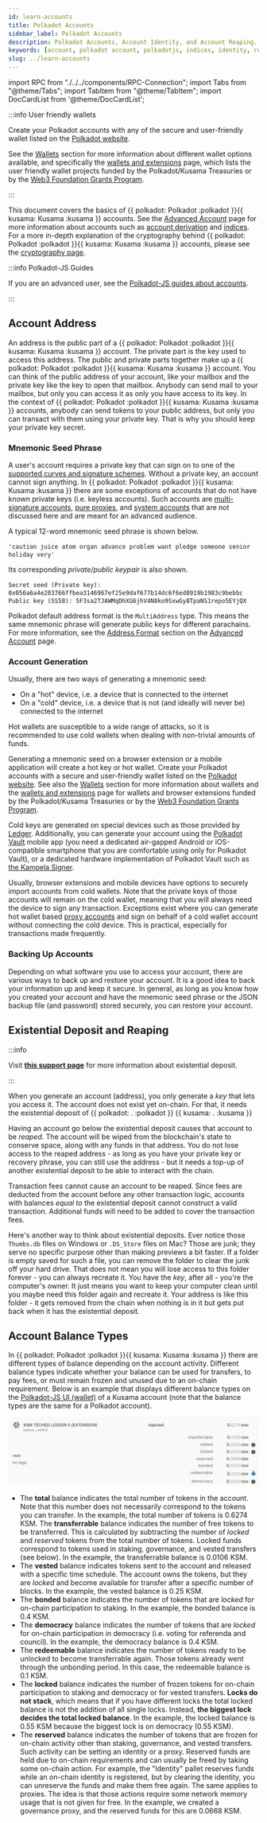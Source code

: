```yaml
---
id: learn-accounts
title: Polkadot Accounts
sidebar_label: Polkadot Accounts
description: Polkadot Accounts, Account Identity, and Account Reaping.
keywords: [account, polkadot account, polkadotjs, indices, identity, reaping]
slug: ../learn-accounts
---
```


import RPC from "./../../components/RPC-Connection"; import Tabs from "@theme/Tabs"; import TabItem
from "@theme/TabItem"; import DocCardList from '@theme/DocCardList';

:::info User friendly wallets

Create your Polkadot accounts with any of the secure and user-friendly wallet listed on the
[Polkadot website](https://www.polkadot.network/ecosystem/wallets/).

See the [Wallets](./wallets-index) section for more information about different wallet options
available, and specifically the [wallets and extensions](../general/wallets-and-extensions.md) page,
which lists the user friendly wallet projects funded by the Polkadot/Kusama Treasuries or by the
[Web3 Foundation Grants Program](../general/grants.md).

:::

This document covers the basics of {{ polkadot: Polkadot :polkadot }}{{ kusama: Kusama :kusama }}
accounts. See the [Advanced Account](./learn-account-advanced.md) page for more information about
accounts such as [account derivation](./learn-account-advanced.md#derivation-paths) and
[indices](./learn-account-advanced.md#indices). For a more in-depth explanation of the cryptography
behind {{ polkadot: Polkadot :polkadot }}{{ kusama: Kusama :kusama }} accounts, please see the
[cryptography page](learn-cryptography.md).

<DocCardList />

:::info Polkadot-JS Guides

If you are an advanced user, see the
[Polkadot-JS guides about accounts](./learn-guides-accounts-index).

:::

## Account Address

An address is the public part of a {{ polkadot: Polkadot :polkadot }}{{ kusama: Kusama :kusama }}
account. The private part is the key used to access this address. The public and private parts
together make up a {{ polkadot: Polkadot :polkadot }}{{ kusama: Kusama :kusama }} account. You can
think of the public address of your account, like your mailbox and the private key like the key to
open that mailbox. Anybody can send mail to your mailbox, but only you can access it as only you
have access to its key. In the context of
{{ polkadot: Polkadot :polkadot }}{{ kusama: Kusama :kusama }} accounts, anybody can send tokens to
your public address, but only you can transact with them using your private key. That is why you
should keep your private key secret.

### Mnemonic Seed Phrase

A user's account requires a private key that can sign on to one of the
[supported curves and signature schemes](../build/build-protocol-info.md#cryptography). Without a
private key, an account cannot sign anything. In
{{ polkadot: Polkadot :polkadot }}{{ kusama: Kusama :kusama }} there are some exceptions of accounts
that do not have known private keys (i.e. keyless accounts). Such accounts are
[multi-signature accounts](./learn-account-multisig.md),
[pure proxies](./learn-proxies-pure.md#anonymous-proxy-pure-proxy), and
[system accounts](./learn-account-advanced.md#system-accounts) that are not discussed here and are
meant for an advanced audience.

A typical 12-word mnemonic seed phrase is shown below.

```
'caution juice atom organ advance problem want pledge someone senior holiday very'
```

Its corresponding _private/public keypair_ is also shown.

```
Secret seed (Private key): 0x056a6a4e203766ffbea3146967ef25e9daf677b14dc6f6ed8919b1983c9bebbc
Public key (SS58): 5F3sa2TJAWMqDhXG6jhV4N8ko9SxwGy8TpaNS1repo5EYjQX
```

Polkadot default address format is the `MultiAddress` type. This means the same mnemonic phrase will
generate public keys for different parachains. For more information, see the
[Address Format](./learn-account-advanced.md#address-format) section on the
[Advanced Account](./learn-account-advanced.md) page.

### Account Generation

Usually, there are two ways of generating a mnemonic seed:

- On a "hot" device, i.e. a device that is connected to the internet
- On a "cold" device, i.e. a device that is not (and ideally will never be) connected to the
  internet

Hot wallets are susceptible to a wide range of attacks, so it is recommended to use cold wallets
when dealing with non-trivial amounts of funds.

Generating a mnemonic seed on a browser extension or a mobile application will create a hot key or
hot wallet. Create your Polkadot accounts with a secure and user-friendly wallet listed on the
[Polkadot website](https://www.polkadot.network/ecosystem/wallets/). See also the
[Wallets](./wallets-index) section for more information about wallets and the
[wallets and extensions](../general/wallets-and-extensions.md) page for wallets and browser
extensions funded by the Polkadot/Kusama Treasuries or by the
[Web3 Foundation Grants Program](../general/grants.md).

Cold keys are generated on special devices such as those provided by [Ledger](../general/ledger.md).
Additionally, you can generate your account using the [Polkadot Vault](../general/polkadot-vault.md)
mobile app (you need a dedicated air-gapped Android or iOS-compatible smartphone that you are
comfortable using only for Polkadot Vault), or a dedicated hardware implementation of Polkadot Vault
such as [the Kampela Signer](https://www.kampe.la/).

Usually, browser extensions and mobile devices have options to securely import accounts from cold
wallets. Note that the private keys of those accounts will remain on the cold wallet, meaning that
you will always need the device to sign any transaction. Exceptions exist where you can generate hot
wallet based [proxy accounts](./learn-proxies.md) and sign on behalf of a cold wallet account
without connecting the cold device. This is practical, especially for transactions made frequently.

### Backing Up Accounts

Depending on what software you use to access your account, there are various ways to back up and
restore your account. It is a good idea to back your information up and keep it secure. In general,
as long as you know how you created your account and have the mnemonic seed phrase or the JSON
backup file (and password) stored securely, you can restore your account.

## Existential Deposit and Reaping

:::info

Visit
[**this support page**](https://support.polkadot.network/support/solutions/articles/65000168651-what-is-the-existential-deposit-)
for more information about existential deposit.

:::

When you generate an account (address), you only generate a _key_ that lets you access it. The
account does not exist yet on-chain. For that, it needs the existential deposit of
{{ polkadot: <RPC network="polkadot" path="consts.balances.existentialDeposit" defaultValue={10000000000} filter="humanReadable"/>. :polkadot }}
{{ kusama: <RPC network="kusama" path="consts.balances.existentialDeposit" defaultValue={333333333} filter="humanReadable"/>. :kusama }}

Having an account go below the existential deposit causes that account to be _reaped_. The account
will be wiped from the blockchain's state to conserve space, along with any funds in that address.
You do not lose access to the reaped address - as long as you have your private key or recovery
phrase, you can still use the address - but it needs a top-up of another existential deposit to be
able to interact with the chain.

Transaction fees cannot cause an account to be reaped. Since fees are deducted from the account
before any other transaction logic, accounts with balances _equal to_ the existential deposit cannot
construct a valid transaction. Additional funds will need to be added to cover the transaction fees.

Here's another way to think about existential deposits. Ever notice those `Thumbs.db` files on
Windows or `.DS_Store` files on Mac? Those are junk; they serve no specific purpose other than
making previews a bit faster. If a folder is empty saved for such a file, you can remove the folder
to clear the junk off your hard drive. That does not mean you will lose access to this folder
forever - you can always recreate it. You have the _key_, after all - you're the computer's owner.
It just means you want to keep your computer clean until you maybe need this folder again and
recreate it. Your address is like this folder - it gets removed from the chain when nothing is in it
but gets put back when it has the existential deposit.

## Account Balance Types

In {{ polkadot: Polkadot :polkadot }}{{ kusama: Kusama :kusama }} there are different types of
balance depending on the account activity. Different balance types indicate whether your balance can
be used for transfers, to pay fees, or must remain frozen and unused due to an on-chain requirement.
Below is an example that displays different balance types on the
[Polkadot-JS UI (wallet)](../general/polkadotjs-ui.md) of a Kusama account (note that the balance
types are the same for a Polkadot account).

![account_balance_types](../assets/account-balance-types.png)

- The **total** balance indicates the total number of tokens in the account. Note that this number
  does not necessarily correspond to the tokens you can transfer. In the example, the total number
  of tokens is 0.6274 KSM. The **transferrable** balance indicates the number of free tokens to be
  transferred. This is calculated by subtracting the number of _locked_ and _reserved_ tokens from
  the total number of tokens. Locked funds correspond to tokens used in staking, governance, and
  vested transfers (see below). In the example, the transferrable balance is 0.0106 KSM.
- The **vested** balance indicates tokens sent to the account and released with a specific time
  schedule. The account owns the tokens, but they are _locked_ and become available for transfer
  after a specific number of blocks. In the example, the vested balance is 0.25 KSM.
- The **bonded** balance indicates the number of tokens that are _locked_ for on-chain participation
  to staking. In the example, the bonded balance is 0.4 KSM.
- The **democracy** balance indicates the number of tokens that are _locked_ for on-chain
  participation in democracy (i.e. voting for referenda and council). In the example, the democracy
  balance is 0.4 KSM.
- The **redeemable** balance indicates the number of tokens ready to be unlocked to become
  transferrable again. Those tokens already went through the unbonding period. In this case, the
  redeemable balance is 0.1 KSM.
- The **locked** balance indicates the number of frozen tokens for on-chain participation to staking
  and democracy or for vested transfers. **Locks do not stack**, which means that if you have
  different locks the total locked balance is not the addition of all single locks. Instead, **the
  biggest lock decides the total locked balance**. In the example, the locked balance is 0.55 KSM
  because the biggest lock is on democracy (0.55 KSM).
- The **reserved** balance indicates the number of tokens that are frozen for on-chain activity
  other than staking, governance, and vested transfers. Such activity can be setting an identity or
  a proxy. Reserved funds are held due to on-chain requirements and can usually be freed by taking
  some on-chain action. For example, the "Identity" pallet reserves funds while an on-chain identity
  is registered, but by clearing the identity, you can unreserve the funds and make them free again.
  The same applies to proxies. The idea is that those actions require some network memory usage that
  is not given for free. In the example, we created a governance proxy, and the reserved funds for
  this are 0.0668 KSM.
